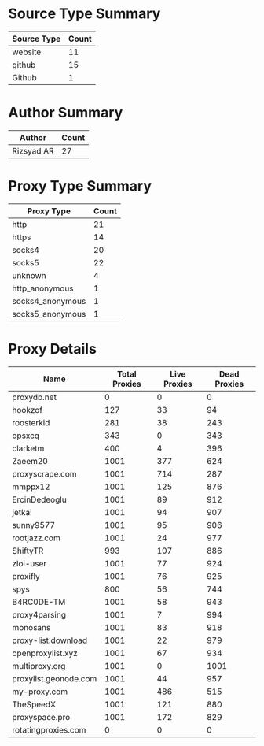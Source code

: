 # Source Type Summary

| Source Type | Count |
|-------------|-------|
| website | 11 |
| github | 15 |
| Github | 1 |


# Author Summary

| Author | Count |
|--------|-------|
| Rizsyad AR | 27 |


# Proxy Type Summary

| Proxy Type | Count |
|------------|-------|
| http | 21 |
| https | 14 |
| socks4 | 20 |
| socks5 | 22 |
| unknown | 4 |
| http_anonymous | 1 |
| socks4_anonymous | 1 |
| socks5_anonymous | 1 |


# Proxy Details

| Name | Total Proxies | Live Proxies | Dead Proxies |
|------|---------------|--------------|---------------|
| proxydb.net | 0 | 0 | 0 |
| hookzof | 127 | 33 | 94 |
| roosterkid | 281 | 38 | 243 |
| opsxcq | 343 | 0 | 343 |
| clarketm | 400 | 4 | 396 |
| Zaeem20 | 1001 | 377 | 624 |
| proxyscrape.com | 1001 | 714 | 287 |
| mmppx12 | 1001 | 125 | 876 |
| ErcinDedeoglu | 1001 | 89 | 912 |
| jetkai | 1001 | 94 | 907 |
| sunny9577 | 1001 | 95 | 906 |
| rootjazz.com | 1001 | 24 | 977 |
| ShiftyTR | 993 | 107 | 886 |
| zloi-user | 1001 | 77 | 924 |
| proxifly | 1001 | 76 | 925 |
| spys | 800 | 56 | 744 |
| B4RC0DE-TM | 1001 | 58 | 943 |
| proxy4parsing | 1001 | 7 | 994 |
| monosans | 1001 | 83 | 918 |
| proxy-list.download | 1001 | 22 | 979 |
| openproxylist.xyz | 1001 | 67 | 934 |
| multiproxy.org | 1001 | 0 | 1001 |
| proxylist.geonode.com | 1001 | 44 | 957 |
| my-proxy.com | 1001 | 486 | 515 |
| TheSpeedX | 1001 | 121 | 880 |
| proxyspace.pro | 1001 | 172 | 829 |
| rotatingproxies.com | 0 | 0 | 0 |
